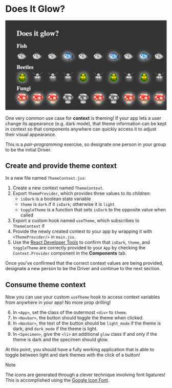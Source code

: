 # Does It Glow?

![A page of mostly grayscale emojis, but some of them are colorful and glowing.](example.png)

One very common use case for **context** is theming! If your app lets a user change its
appearance (e.g. dark mode), that theme information can be kept in context so that
components anywhere can quickly access it to adjust their visual appearance.

This is a _pair-programming_ exercise, so designate one person in your group to be the
initial Driver.

## Create and provide theme context

In a new file named `ThemeContext.jsx`:

1. Create a new context named `ThemeContext`.
2. Export `ThemeProvider`, which provides three values to its children:
   - `isDark` is a boolean state variable
   - `theme` is `dark` if it `isDark`; otherwise it is `light`
   - `toggleTheme` is a function that sets `isDark` to the opposite value when called
3. Export a custom hook named `useTheme`, which subscribes to `ThemeContext` if
4. Provide the newly created context to your app by wrapping it with `<ThemeProvider/>` in
   `main.jsx`.
5. Use the [React Developer Tools](https://react.dev/learn/react-developer-tools) to
   confirm that `isDark`, `theme`, and `toggleTheme` are correctly provided to your `App`
   by checking the `Context.Provider` component in the **Components** tab.

Once you've confirmed that the correct context values are being provided,
designate a new person to be the Driver and continue to the next section.

## Consume theme context

Now you can use your custom `useTheme` hook to access context variables from anywhere in
your app! No more prop drilling!

6. In `<App>`, set the class of the outermost `<div>` to `theme`.
7. In `<Navbar>`, the button should toggle the theme when clicked.
8. In `<Navbar>`, the text of the button should be `light_mode` if the theme is dark, and
   `dark_mode` if the theme is light.
9. In `<Specimen>`, give the `<li>` an additional `glow` class if and only if the theme is
   dark and the specimen should glow.

At this point, you should have a fully working application that is able to toggle between
light and dark themes with the click of a button!

> [!NOTE]
>
> The icons are generated through a clever technique involving font ligatures!
> This is accomplished using the [Google Icon Font](https://fonts.google.com/icons).
